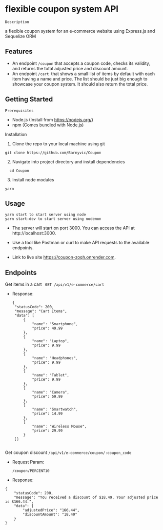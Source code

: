 # flexible coupon system API

`Description`

a flexible coupon system for an e-commerce website using Express.js and Sequelize ORM

## Features
* An endpoint `/coupon` that accepts a coupon code, checks its validity, and returns the total adjusted price and discount
amount.
* An endpoint `/cart `that shows a small list of items by default with each item having a name and price. The list should be just
big enough to showcase your coupon system. It should also return the total price.

## Getting Started
    Prerequisites
 * Node.js (Install from https://nodejs.org/)
 * npm (Comes bundled with Node.js)
  
  Installation
  1. Clone the repo to your local machine using git  
```
git clone https://github.com/Barnyvic/Coupon
```
2. Navigate into project directory and install dependencies
 ```
   cd Coupon
```
3. Install node modules
  ```
yarn 
   ```
## Usage
```
yarn start to start server using node
yarn start:dev to start server using nodemon
```
* The server will start on port 3000. You can access the API at http://localhost:3000.

* Use a tool like Postman or curl to make API requests to the available endpoints.
*  Link to live site  https://coupon-zoqh.onrender.com. 
  

## Endpoints
 Get items in a cart
 ` GET /api/v1/e-commerce/cart`
* Response:
   ``` 
   {
    "statusCode": 200,
    "message": "Cart Items",
    "data": [
        {
            "name": "Smartphone",
            "price": 49.99
        },
        {
            "name": "Laptop",
            "price": 9.99
        },
        {
            "name": "Headphones",
            "price": 9.99
        },
        {
            "name": "Tablet",
            "price": 9.99
        },
        {
            "name": "Camera",
            "price": 59.99
        },
        {
            "name": "Smartwatch",
            "price": 14.99
        },
        {
            "name": "Wireless Mouse",
            "price": 29.99
        }
    ]}
      
   ```
Get coupon discount `/api/v1/e-commerce/coupon/:coupon_code`

* Request Param:
  ```
  /coupon/PERCENT10
  ```
* Response:
```
{
    "statusCode": 200,
    "message": "You received a discount of $18.49. Your adjusted price is $166.44.",
    "data": {
        "adjustedPrice": "166.44",
        "discountAmount": "18.49"
    }
}
```